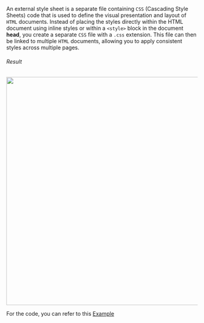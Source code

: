An external style sheet is a separate file containing `CSS` (Cascading Style Sheets) code that is used to define the visual presentation and layout of `HTML` documents. Instead of placing the styles directly within the HTML document using inline styles or within a `<style>` block in the document **head**, you create a separate `CSS` file with a `.css` extension. This file can then be linked to multiple `HTML` documents, allowing you to apply consistent styles across multiple pages.

###### Result

<img src="https://github.com/gurjeetsinghvirdee/W3Schools-Frontend-Development-Exercises/assets/73753957/04d92ba0-ff39-41c1-ad3a-291b1daf1f70" width="600">

For the code, you can refer to this [Example](./Example/)
